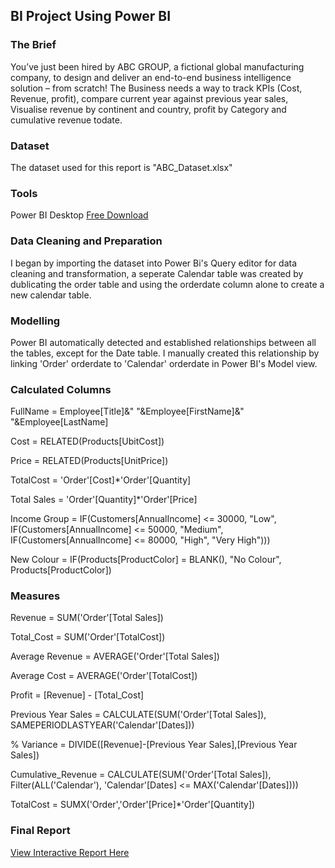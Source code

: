 ## BI Project Using Power BI

### The Brief
You’ve just been hired by ABC GROUP, a fictional global manufacturing company, to design and deliver an end-to-end business intelligence solution – from scratch!
The Business needs a way to track KPIs (Cost, Revenue, profit), compare current year against previous year sales, Visualise revenue by continent and country, profit by Category and cumulative revenue todate.

### Dataset
The dataset used for this report is "ABC_Dataset.xlsx"

### Tools
Power BI Desktop [Free Download](https://www.microsoft.com/en-us/power-platform/products/power-bi/desktop)

### Data Cleaning and Preparation
I began by importing the dataset into Power Bi's Query editor for data cleaning and transformation, a seperate Calendar table was created by dublicating the order table and using the orderdate column alone to create a new calendar table.

### Modelling
Power BI automatically detected and established relationships between all the tables, except for the Date table. I manually created this relationship by linking 'Order' orderdate to 'Calendar' orderdate in Power BI's Model view.

### Calculated Columns
FullName = Employee[Title]&" "&Employee[FirstName]&" "&Employee[LastName]

Cost = RELATED(Products[UbitCost])

Price = RELATED(Products[UnitPrice])

TotalCost = 'Order'[Cost]*'Order'[Quantity]

Total Sales = 'Order'[Quantity]*'Order'[Price]

Income Group = IF(Customers[AnnualIncome] <= 30000, "Low",
                IF(Customers[AnnualIncome] <= 50000, "Medium",
                IF(Customers[AnnualIncome] <= 80000, "High",
                "Very High")))
                
New Colour = IF(Products[ProductColor] = BLANK(), "No Colour", Products[ProductColor])

### Measures
Revenue = SUM('Order'[Total Sales])

Total_Cost = SUM('Order'[TotalCost])

Average Revenue = AVERAGE('Order'[Total Sales])

Average Cost = AVERAGE('Order'[TotalCost])

Profit = [Revenue] - [Total_Cost]

Previous Year Sales = CALCULATE(SUM('Order'[Total Sales]),
                    SAMEPERIODLASTYEAR('Calendar'[Dates]))
                    
% Variance = DIVIDE([Revenue]-[Previous Year Sales],[Previous Year Sales])

Cumulative_Revenue = CALCULATE(SUM('Order'[Total Sales]),
              Filter(ALL('Calendar'),
              'Calendar'[Dates] <= MAX('Calendar'[Dates])))

TotalCost = SUMX('Order','Order'[Price]*'Order'[Quantity])

### Final Report
[View Interactive Report Here](https://app.powerbi.com/reportEmbed?reportId=dcccbc40-a3c9-4a52-a9da-335efbee78b0&autoAuth=true&ctid=516d080c-5b7a-4154-ba3a-5404fc5e59cc)






